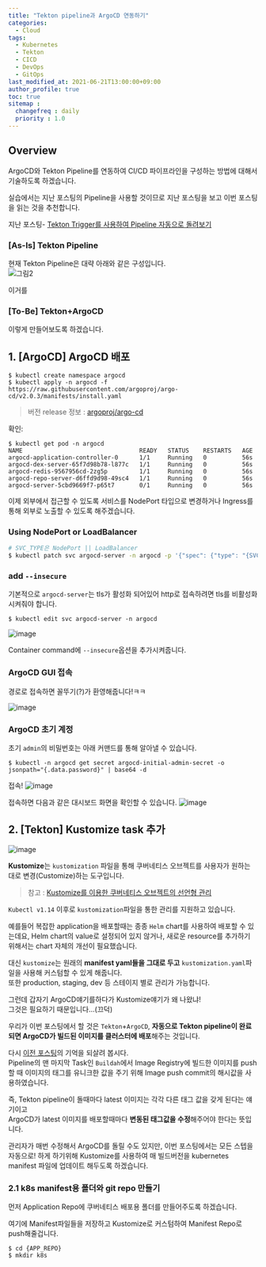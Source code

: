 ```yaml
---
title: "Tekton pipeline과 ArgoCD 연동하기"
categories: 
  - Cloud
tags:
  - Kubernetes
  - Tekton
  - CICD
  - DevOps
  - GitOps
last_modified_at: 2021-06-21T13:00:00+09:00
author_profile: true
toc: true
sitemap :
  changefreq : daily
  priority : 1.0
---
```


## Overview
ArgoCD와 Tekton Pipeline를 연동하여 CI/CD 파이프라인을 구성하는 방법에 대해서 기술하도록 하겠습니다.  

실습에서는 지난 포스팅의 Pipeline을 사용할 것이므로 지난 포스팅을 보고 이번 포스팅을 읽는 것을 추천합니다.  

지난 포스팅- [Tekton Trigger를 사용하여 Pipeline 자동으로 돌려보기
](https://gruuuuu.github.io/cloud/tekton-trigger/)  

### [As-Is] Tekton Pipeline
현재 Tekton Pipeline은 대략 아래와 같은 구성입니다.  
![그림2](https://user-images.githubusercontent.com/15958325/122731658-7a241d00-d2b6-11eb-8f39-68be838f7073.png)  

이거를
### [To-Be] Tekton+ArgoCD


이렇게 만들어보도록 하겠습니다.  

## 1. [ArgoCD] ArgoCD 배포  
~~~
$ kubectl create namespace argocd
$ kubectl apply -n argocd -f https://raw.githubusercontent.com/argoproj/argo-cd/v2.0.3/manifests/install.yaml
~~~

>버전 release 정보 : [argoproj/argo-cd](https://github.com/argoproj/argo-cd/releases)  

확인:  
~~~
$ kubectl get pod -n argocd
NAME                                 READY   STATUS    RESTARTS   AGE
argocd-application-controller-0      1/1     Running   0          56s
argocd-dex-server-65f7d98b78-l877c   1/1     Running   0          56s
argocd-redis-9567956cd-2zg5p         1/1     Running   0          56s
argocd-repo-server-d6ffd9d98-49sc4   1/1     Running   0          56s
argocd-server-5cbd9669f7-p65t7       0/1     Running   0          56s
~~~

이제 외부에서 접근할 수 있도록 서비스를 NodePort 타입으로 변경하거나 Ingress를 통해 외부로 노출할 수 있도록 해주겠습니다.  

### Using NodePort or LoadBalancer
~~~sh
# SVC_TYPE은 NodePort || LoadBalancer
$ kubectl patch svc argocd-server -n argocd -p '{"spec": {"type": "{SVC_TYPE}"}}'
~~~

### add `--insecure`
기본적으로 `argocd-server`는 tls가 활성화 되어있어 http로 접속하려면 tls를 비활성화 시켜줘야 합니다.  

~~~
$ kubectl edit svc argocd-server -n argocd
~~~
![image](https://user-images.githubusercontent.com/15958325/123050222-6d7d0180-d43b-11eb-840b-31ee7fcdbbdf.png)  

Container command에 `--insecure`옵션을 추가시켜줍니다.  

### ArgoCD GUI 접속
경로로 접속하면 꼴뚜기(?)가 환영해줍니다!ㅋㅋ  

![image](https://user-images.githubusercontent.com/15958325/123050423-a87f3500-d43b-11eb-9a11-90262458e74f.png)  


### ArgoCD 초기 계정

초기 `admin`의 비밀번호는 아래 커맨드를 통해 알아낼 수 있습니다.  
~~~
$ kubectl -n argocd get secret argocd-initial-admin-secret -o jsonpath="{.data.password}" | base64 -d
~~~

접속!
![image](https://user-images.githubusercontent.com/15958325/123050829-14619d80-d43c-11eb-89d9-57a35922d71f.png)  

접속하면 다음과 같은 대시보드 화면을 확인할 수 있습니다.
![image](https://user-images.githubusercontent.com/15958325/123050957-3529f300-d43c-11eb-89b7-6f7a557459ee.png)  

## 2. [Tekton] Kustomize task 추가
![image](https://user-images.githubusercontent.com/15958325/123055237-a370b480-d440-11eb-9be3-25e068db0b4e.png)  

**Kustomize**는 `kustomization` 파일을 통해 쿠버네티스 오브젝트를 사용자가 원하는 대로 변경(Customize)하는 도구입니다.  
>참고 : [Kustomize를 이용한 쿠버네티스 오브젝트의 선언형 관리](https://kubernetes.io/ko/docs/tasks/manage-kubernetes-objects/kustomization/)

`Kubectl v1.14` 이후로 `kustomization`파일을 통한 관리를 지원하고 있습니다.  

예를들어 복잡한 application을 배포할때는 종종 `Helm` chart를 사용하여 배포할 수 있는데요, Helm chart의 value로 설정되어 있지 않거나, 새로운 resource를 추가하기 위해서는 chart 자체의 개선이 필요했습니다.  

대신 `kustomize`는 원래의 **manifest yaml들을 그대로 두고** `kustomization.yaml`파일을 사용해 커스텀할 수 있게 해줍니다.  
또한 production, staging, dev 등 스테이지 별로 관리가 가능합니다.  

그런데 갑자기 ArgoCD얘기를하다가 Kustomize얘기가 왜 나왔냐!   
그것은 필요하기 때문입니다...(끄덕)  

우리가 이번 포스팅에서 할 것은 `Tekton`+`ArgoCD`, **자동으로 Tekton pipeline이 완료되면 ArgoCD가 빌드된 이미지를 클러스터에 배포**해주는 것입니다.  

다시 [이전 포스팅](https://gruuuuu.github.io/cloud/tekton-trigger/)의 기억을 되살려 봅시다.  
Pipeline의 맨 마지막 Task인 `Buildah`에서 Image Registry에 빌드한 이미지를 push할 때 이미지의 태그를 유니크한 값을 주기 위해 Image push commit의 해시값을 사용하였습니다.  

즉, Tekton pipeline이 돌때마다 latest 이미지는 각각 다른 태그 값을 갖게 된다는 얘기이고  
ArgoCD가 latest 이미지를 배포할때마다 **변동된 태그값을 수정**해주어야 한다는 뜻입니다.  

관리자가 매번 수정해서 ArgoCD를 돌릴 수도 있지만, 이번 포스팅에서는 모든 스텝을 자동으로! 하게 하기위해 Kustomize를 사용하여 매 빌드버전을 kubernetes manifest 파일에 업데이트 해두도록 하겠습니다.  

### 2.1 k8s manifest용 폴더와 git repo 만들기
먼저 Application Repo에 쿠버네티스 배포용 폴더를 만들어주도록 하겠습니다.   

여기에 Manifest파일들을 저장하고 Kustomize로 커스텀하여 Manifest Repo로 push해줄겁니다.  

~~~
$ cd {APP_REPO}
$ mkdir k8s
~~~





